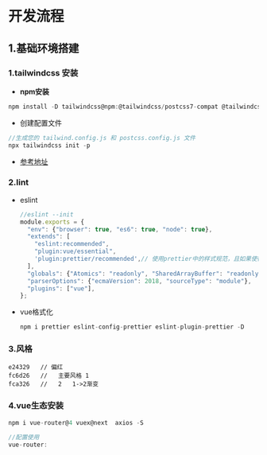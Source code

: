 # 开发流程

## 1.基础环境搭建

### 1.tailwindcss 安装

* **npm安装**

```js
npm install -D tailwindcss@npm:@tailwindcss/postcss7-compat @tailwindcss/postcss7-compat postcss@^7 autoprefixer@^9
```

* 创建配置文件

```js
//生成您的 tailwind.config.js 和 postcss.config.js 文件
npx tailwindcss init -p
```

* [参考地址]( https://www.tailwindcss.cn/docs/guides/vue-3-vite)

### 2.lint

* eslint    

  ```js
  //eslint --init 
  module.exports = {
    "env": {"browser": true, "es6": true, "node": true},
    "extends": [
      "eslint:recommended",
      "plugin:vue/essential",
      'plugin:prettier/recommended',// 使用prettier中的样式规范，且如果使得ESLint会检测prettier的格式问题，同样将格式问题以error的形式抛出. 确保在最后一个.
    ],
    "globals": {"Atomics": "readonly", "SharedArrayBuffer": "readonly"},
    "parserOptions": {"ecmaVersion": 2018, "sourceType": "module"},
    "plugins": ["vue"],
  };
  
  
  ```

  

* vue格式化

  ```js
  npm i prettier eslint-config-prettier eslint-plugin-prettier -D
  ```

  

### 3.风格

```
e24329   //	偏红
fc6d26   //   主要风格 1
fca326   //   2   1->2渐变
```

### 4.vue生态安装

```js
npm i vue-router@4 vuex@next  axios -S

//配置使用
vue-router:

```

